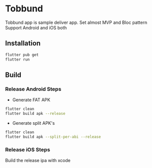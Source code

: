 # Tobbund

Tobbund app is sample deliver app.
Set almost MVP and Bloc pattern
Support Android and iOS both

## Installation

```sh
flutter pub get
flutter run
```


## Build
### Release Android Steps
- Generate FAT APK 
```sh
flutter clean
flutter build apk --release
```
- Generate split APK's
```sh
flutter clean
flutter build apk --split-per-abi --release
```

### Release iOS Steps
Build the release ipa with xcode